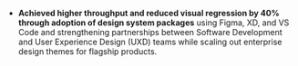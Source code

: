 
- **Achieved higher throughput and reduced visual regression by 40% through adoption of design system packages** using Figma, XD, and VS Code and strengthening partnerships between Software Development and User Experience Design (UXD) teams while scaling out enterprise design themes for flagship products.
